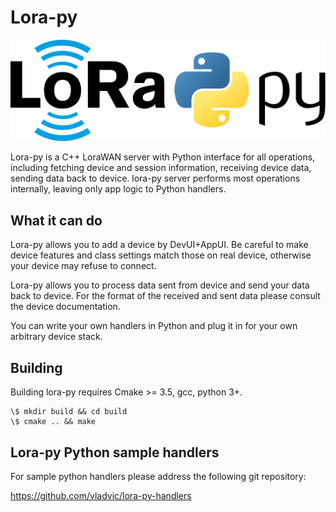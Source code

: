 # Lora-py

![LoRaPy-Logo](./LoRaPy_Logo.svg "LoRaPy Logo")

Lora-py is a C++ LoraWAN server with Python interface for all operations, including fetching device and session information,
receiving device data, sending data back to device.
lora-py server performs most operations internally, leaving only app logic to Python handlers.

## What it can do

Lora-py allows you to add a device by DevUI+AppUI. Be careful to make device features and class settings match those
on real device, otherwise your device may refuse to connect.

Lora-py allows you to process data sent from device and send your data back to device. For the format of the received 
and sent data please consult the device documentation.

You can write your own handlers in Python and plug it in for your own arbitrary device stack.

## Building

Building lora-py requires Cmake >= 3.5, gcc, python 3+.

```shell
\$ mkdir build && cd build
\$ cmake .. && make
```

## Lora-py Python sample handlers

For sample python handlers please address the following git repository:

https://github.com/vladvic/lora-py-handlers

